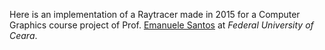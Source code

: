 Here is an implementation of a Raytracer made in 2015 for a Computer Graphics course project of Prof. [Emanuele Santos](https://github.com/emanueles) at *Federal University of Ceara*.
